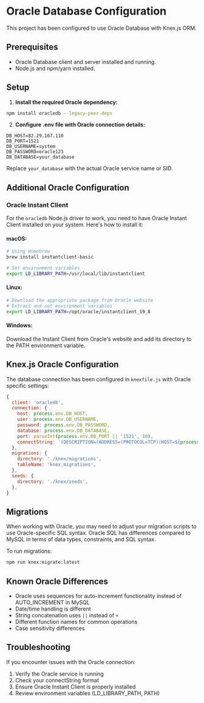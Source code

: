 # Oracle Database Configuration

This project has been configured to use Oracle Database with Knex.js ORM.

## Prerequisites

- Oracle Database client and server installed and running.
- Node.js and npm/yarn installed.

## Setup

1. **Install the required Oracle dependency:**

```bash
npm install oracledb --legacy-peer-deps
```

2. **Configure .env file with Oracle connection details:**

```
DB_HOST=82.29.167.110
DB_PORT=1521
DB_USERNAME=system
DB_PASSWORD=oracle123
DB_DATABASE=your_database
```

Replace `your_database` with the actual Oracle service name or SID.

## Additional Oracle Configuration

### Oracle Instant Client

For the `oracledb` Node.js driver to work, you need to have Oracle Instant Client installed on your system. Here's how to install it:

#### macOS:

```bash
# Using Homebrew
brew install instantclient-basic

# Set environment variables
export LD_LIBRARY_PATH=/usr/local/lib/instantclient
```

#### Linux:

```bash
# Download the appropriate package from Oracle website
# Extract and set environment variables
export LD_LIBRARY_PATH=/opt/oracle/instantclient_19_8
```

#### Windows:

Download the Instant Client from Oracle's website and add its directory to the PATH environment variable.

## Knex.js Oracle Configuration

The database connection has been configured in `knexfile.js` with Oracle specific settings:

```javascript
{
  client: 'oracledb',
  connection: {
    host: process.env.DB_HOST,
    user: process.env.DB_USERNAME,
    password: process.env.DB_PASSWORD,
    database: process.env.DB_DATABASE,
    port: parseInt(process.env.DB_PORT || '1521', 10),
    connectString: `(DESCRIPTION=(ADDRESS=(PROTOCOL=TCP)(HOST=${process.env.DB_HOST})(PORT=${process.env.DB_PORT || '1521'}))(CONNECT_DATA=(SERVER=DEDICATED)(SERVICE_NAME=${process.env.DB_DATABASE})))`,
  },
  migrations: {
    directory: './knex/migrations',
    tableName: 'knex_migrations',
  },
  seeds: {
    directory: './knex/seeds',
  },
}
```

## Migrations

When working with Oracle, you may need to adjust your migration scripts to use Oracle-specific SQL syntax. Oracle SQL has differences compared to MySQL in terms of data types, constraints, and SQL syntax.

To run migrations:

```bash
npm run knex:migrate:latest
```

## Known Oracle Differences

- Oracle uses sequences for auto-increment functionality instead of AUTO_INCREMENT in MySQL
- Date/time handling is different
- String concatenation uses `||` instead of `+`
- Different function names for common operations
- Case sensitivity differences

## Troubleshooting

If you encounter issues with the Oracle connection:

1. Verify the Oracle service is running
2. Check your connectString format
3. Ensure Oracle Instant Client is properly installed
4. Review environment variables (LD_LIBRARY_PATH, PATH) 